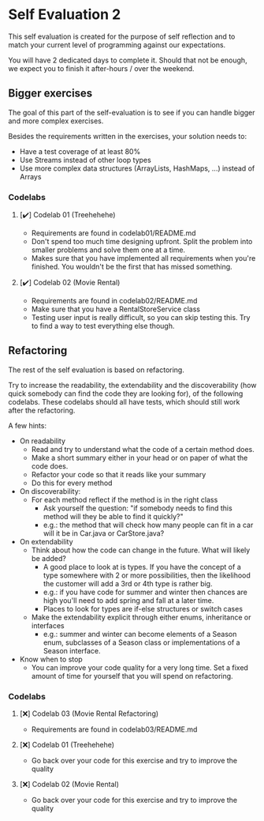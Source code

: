 # Self Evaluation 2

This self evaluation is created for the purpose of self reflection and to match your current level
of programming against our expectations.

You will have 2 dedicated days to complete it.
Should that not be enough, we expect you to finish it after-hours / over the weekend.

## Bigger exercises

The goal of this part of the self-evaluation is to see if you can handle bigger and more complex exercises.

Besides the requirements written in the exercises, your solution needs to:

* Have a test coverage of at least 80%
* Use Streams instead of other loop types
* Use more complex data structures (ArrayLists, HashMaps, ...) instead of Arrays

### Codelabs

1. [:heavy_check_mark:] Codelab 01 (Treehehehe)
    * Requirements are found in codelab01/README.md
    * Don't spend too much time designing upfront. Split the problem into smaller problems and solve them one at a time.
    * Makes sure that you have implemented all requirements when you're finished. You wouldn't be the first that has
      missed something.

1. [:heavy_check_mark:] Codelab 02 (Movie Rental)
    * Requirements are found in codelab02/README.md
    * Make sure that you have a RentalStoreService class
    * Testing user input is really difficult, so you can skip testing this. Try to find a way to test everything else
      though.

## Refactoring

The rest of the self evaluation is based on refactoring.

Try to increase the readability, the extendability and the discoverability (how quick somebody can find the code they
are looking for),
of the following codelabs.
These codelabs should all have tests, which should still work after the refactoring.

A few hints:

- On readability
    - Read and try to understand what the code of a certain method does.
    - Make a short summary either in your head or on paper of what the code does.
    - Refactor your code so that it reads like your summary
    - Do this for every method
- On discoverability:
    - For each method reflect if the method is in the right class
        - Ask yourself the question: "if somebody needs to find this method will they be able to find it quickly?"
        - e.g.: the method that will check how many people can fit in a car will it be in Car.java or CarStore.java?
- On extendability
    - Think about how the code can change in the future. What will likely be added?
        - A good place to look at is types. If you have the concept of a type somewhere with 2 or more possibilities,
          then the likelihood the customer will add a 3rd or 4th type is rather big.
        - e.g.: if you have code for summer and winter then chances are high you'll need to add spring and fall at a
          later time.
        - Places to look for types are if-else structures or switch cases
    - Make the extendability explicit through either enums, inheritance or interfaces
        - e.g.: summer and winter can become elements of a Season enum, subclasses of a Season class or implementations
          of a Season interface.
- Know when to stop
    - You can improve your code quality for a very long time. Set a fixed amount of time for yourself that you will
      spend on refactoring.

### Codelabs

1. [:x:] Codelab 03 (Movie Rental Refactoring)
    * Requirements are found in codelab03/README.md

1. [:x:] Codelab 01 (Treehehehe)
    * Go back over your code for this exercise and try to improve the quality

1. [:x:] Codelab 02 (Movie Rental)
    * Go back over your code for this exercise and try to improve the quality
